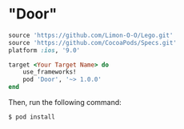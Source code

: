 # "Door"

```ruby
source 'https://github.com/Limon-O-O/Lego.git'
source 'https://github.com/CocoaPods/Specs.git'
platform :ios, '9.0'

target <Your Target Name> do
	use_frameworks!
    pod 'Door', '~> 1.0.0'
end
```

Then, run the following command:

```bash
$ pod install
```
